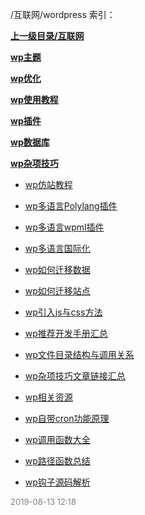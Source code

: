 /互联网/wordpress 索引：


**[上一级目录/互联网](/互联网/index.md)**

**[wp主题](/互联网/wordpress/wp主题/index.md)**

**[wp优化](/互联网/wordpress/wp优化/index.md)**

**[wp使用教程](/互联网/wordpress/wp使用教程/index.md)**

**[wp插件](/互联网/wordpress/wp插件/index.md)**

**[wp数据库](/互联网/wordpress/wp数据库/index.md)**

**[wp杂项技巧](/互联网/wordpress/wp杂项技巧/index.md)**

- [wp仿站教程](/互联网/wordpress/wp仿站教程.md)

- [wp多语言Polylang插件](/互联网/wordpress/wp多语言Polylang插件.md)

- [wp多语言wpml插件](/互联网/wordpress/wp多语言wpml插件.md)

- [wp多语言国际化](/互联网/wordpress/wp多语言国际化.md)

- [wp如何迁移数据](/互联网/wordpress/wp如何迁移数据.md)

- [wp如何迁移站点](/互联网/wordpress/wp如何迁移站点.md)

- [wp引入js与css方法](/互联网/wordpress/wp引入js与css方法.md)

- [wp推荐开发手册汇总](/互联网/wordpress/wp推荐开发手册汇总.md)

- [wp文件目录结构与调用关系](/互联网/wordpress/wp文件目录结构与调用关系.md)

- [wp杂项技巧文章链接汇总](/互联网/wordpress/wp杂项技巧文章链接汇总.md)

- [wp相关资源](/互联网/wordpress/wp相关资源.md)

- [wp自带cron功能原理](/互联网/wordpress/wp自带cron功能原理.md)

- [wp调用函数大全](/互联网/wordpress/wp调用函数大全.md)

- [wp路径函数总结](/互联网/wordpress/wp路径函数总结.md)

- [wp钩子源码解析](/互联网/wordpress/wp钩子源码解析.md)


<font size=2 color='grey'> 2019-08-13 12:18 </font>
